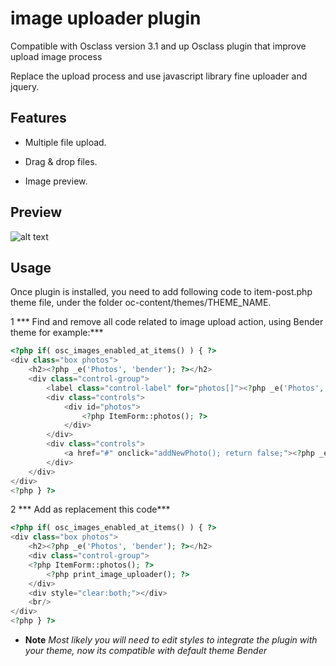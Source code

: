 # image uploader plugin

 Compatible with Osclass version 3.1 and up
 Osclass plugin that improve upload image process

Replace the upload process and use javascript library fine uploader and jquery.

## Features

  * Multiple file upload.
  
  * Drag & drop files.
  
  * Image preview. 
  
## Preview

![alt text](http://i.imgur.com/KceFIN0.png "Image upload osclass")

## Usage

Once plugin is installed, you need to add following code to item-post.php theme
file, under the folder oc-content/themes/THEME_NAME.

1 *** Find and remove all code related to image upload action, using Bender theme for example:***

```php
<?php if( osc_images_enabled_at_items() ) { ?>
<div class="box photos">
    <h2><?php _e('Photos', 'bender'); ?></h2>
    <div class="control-group">
        <label class="control-label" for="photos[]"><?php _e('Photos', 'bender'); ?></label>
        <div class="controls">
            <div id="photos">
                <?php ItemForm::photos(); ?>
            </div>
        </div>
        <div class="controls">
            <a href="#" onclick="addNewPhoto(); return false;"><?php _e('Add new photo', 'bender'); ?></a>
        </div>
    </div>
</div>
<?php } ?>
```

2 *** Add as replacement this code***

```php
<?php if( osc_images_enabled_at_items() ) { ?>
<div class="box photos">
    <h2><?php _e('Photos', 'bender'); ?></h2>
    <div class="control-group">
    <?php ItemForm::photos(); ?>
        <?php print_image_uploader(); ?>
    </div>
    <div style="clear:both;"></div>
    <br/>
</div>
<?php } ?>

```


* **Note** *Most likely you will need to edit styles to integrate the plugin with your theme, now its compatible with default theme Bender*


 
